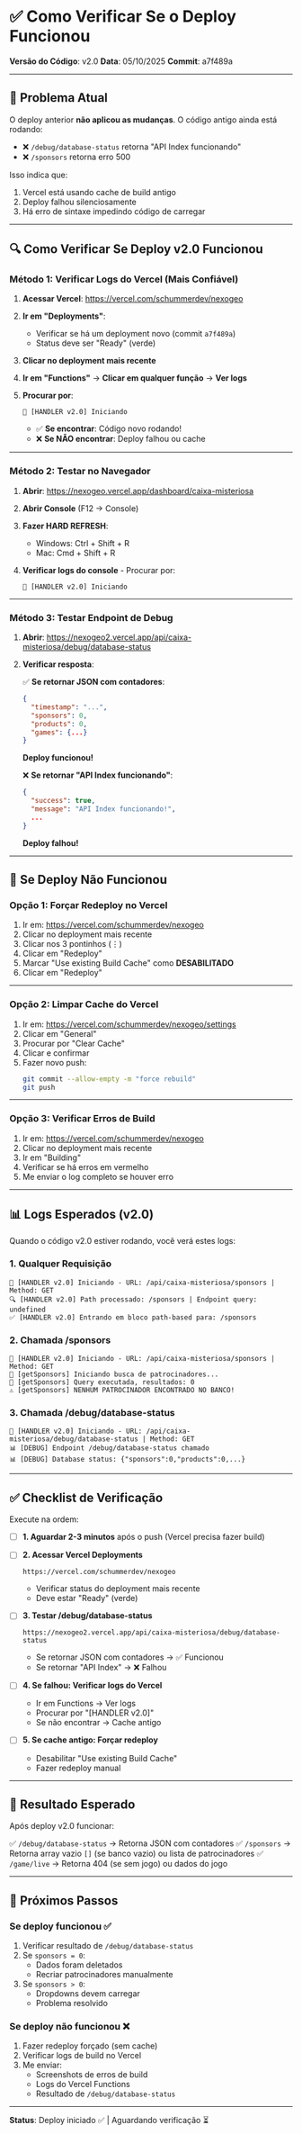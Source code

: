 # ✅ Como Verificar Se o Deploy Funcionou

**Versão do Código**: v2.0
**Data**: 05/10/2025
**Commit**: a7f489a

---

## 🚨 Problema Atual

O deploy anterior **não aplicou as mudanças**. O código antigo ainda está rodando:

- ❌ `/debug/database-status` retorna "API Index funcionando"
- ❌ `/sponsors` retorna erro 500

Isso indica que:
1. Vercel está usando cache de build antigo
2. Deploy falhou silenciosamente
3. Há erro de sintaxe impedindo código de carregar

---

## 🔍 Como Verificar Se Deploy v2.0 Funcionou

### **Método 1: Verificar Logs do Vercel (Mais Confiável)**

1. **Acessar Vercel**: https://vercel.com/schummerdev/nexogeo

2. **Ir em "Deployments"**:
   - Verificar se há um deployment novo (commit `a7f489a`)
   - Status deve ser "Ready" (verde)

3. **Clicar no deployment mais recente**

4. **Ir em "Functions"** → **Clicar em qualquer função** → **Ver logs**

5. **Procurar por**:
   ```
   🚀 [HANDLER v2.0] Iniciando
   ```

   - ✅ **Se encontrar**: Código novo rodando!
   - ❌ **Se NÃO encontrar**: Deploy falhou ou cache

---

### **Método 2: Testar no Navegador**

1. **Abrir**: https://nexogeo.vercel.app/dashboard/caixa-misteriosa

2. **Abrir Console** (F12 → Console)

3. **Fazer HARD REFRESH**:
   - Windows: Ctrl + Shift + R
   - Mac: Cmd + Shift + R

4. **Verificar logs do console** - Procurar por:
   ```
   🚀 [HANDLER v2.0] Iniciando
   ```

---

### **Método 3: Testar Endpoint de Debug**

1. **Abrir**: https://nexogeo2.vercel.app/api/caixa-misteriosa/debug/database-status

2. **Verificar resposta**:

   ✅ **Se retornar JSON com contadores**:
   ```json
   {
     "timestamp": "...",
     "sponsors": 0,
     "products": 0,
     "games": {...}
   }
   ```
   **Deploy funcionou!**

   ❌ **Se retornar "API Index funcionando"**:
   ```json
   {
     "success": true,
     "message": "API Index funcionando!",
     ...
   }
   ```
   **Deploy falhou!**

---

## 🔧 Se Deploy Não Funcionou

### **Opção 1: Forçar Redeploy no Vercel**

1. Ir em: https://vercel.com/schummerdev/nexogeo
2. Clicar no deployment mais recente
3. Clicar nos 3 pontinhos (⋮)
4. Clicar em "Redeploy"
5. Marcar "Use existing Build Cache" como **DESABILITADO**
6. Clicar em "Redeploy"

---

### **Opção 2: Limpar Cache do Vercel**

1. Ir em: https://vercel.com/schummerdev/nexogeo/settings
2. Clicar em "General"
3. Procurar por "Clear Cache"
4. Clicar e confirmar
5. Fazer novo push:
   ```bash
   git commit --allow-empty -m "force rebuild"
   git push
   ```

---

### **Opção 3: Verificar Erros de Build**

1. Ir em: https://vercel.com/schummerdev/nexogeo
2. Clicar no deployment mais recente
3. Ir em "Building"
4. Verificar se há erros em vermelho
5. Me enviar o log completo se houver erro

---

## 📊 Logs Esperados (v2.0)

Quando o código v2.0 estiver rodando, você verá estes logs:

### **1. Qualquer Requisição**
```
🚀 [HANDLER v2.0] Iniciando - URL: /api/caixa-misteriosa/sponsors | Method: GET
🔍 [HANDLER v2.0] Path processado: /sponsors | Endpoint query: undefined
✅ [HANDLER v2.0] Entrando em bloco path-based para: /sponsors
```

### **2. Chamada /sponsors**
```
🚀 [HANDLER v2.0] Iniciando - URL: /api/caixa-misteriosa/sponsors | Method: GET
🏢 [getSponsors] Iniciando busca de patrocinadores...
🏢 [getSponsors] Query executada, resultados: 0
⚠️ [getSponsors] NENHUM PATROCINADOR ENCONTRADO NO BANCO!
```

### **3. Chamada /debug/database-status**
```
🚀 [HANDLER v2.0] Iniciando - URL: /api/caixa-misteriosa/debug/database-status | Method: GET
📊 [DEBUG] Endpoint /debug/database-status chamado
📊 [DEBUG] Database status: {"sponsors":0,"products":0,...}
```

---

## ✅ Checklist de Verificação

Execute na ordem:

- [ ] **1. Aguardar 2-3 minutos** após o push (Vercel precisa fazer build)

- [ ] **2. Acessar Vercel Deployments**
  ```
  https://vercel.com/schummerdev/nexogeo
  ```
  - Verificar status do deployment mais recente
  - Deve estar "Ready" (verde)

- [ ] **3. Testar /debug/database-status**
  ```
  https://nexogeo2.vercel.app/api/caixa-misteriosa/debug/database-status
  ```
  - Se retornar JSON com contadores → ✅ Funcionou
  - Se retornar "API Index" → ❌ Falhou

- [ ] **4. Se falhou: Verificar logs do Vercel**
  - Ir em Functions → Ver logs
  - Procurar por "[HANDLER v2.0]"
  - Se não encontrar → Cache antigo

- [ ] **5. Se cache antigo: Forçar redeploy**
  - Desabilitar "Use existing Build Cache"
  - Fazer redeploy manual

---

## 🎯 Resultado Esperado

Após deploy v2.0 funcionar:

✅ `/debug/database-status` → Retorna JSON com contadores
✅ `/sponsors` → Retorna array vazio `[]` (se banco vazio) ou lista de patrocinadores
✅ `/game/live` → Retorna 404 (se sem jogo) ou dados do jogo

---

## 📝 Próximos Passos

### **Se deploy funcionou** ✅

1. Verificar resultado de `/debug/database-status`
2. Se `sponsors = 0`:
   - Dados foram deletados
   - Recriar patrocinadores manualmente
3. Se `sponsors > 0`:
   - Dropdowns devem carregar
   - Problema resolvido

### **Se deploy não funcionou** ❌

1. Fazer redeploy forçado (sem cache)
2. Verificar logs de build no Vercel
3. Me enviar:
   - Screenshots de erros de build
   - Logs do Vercel Functions
   - Resultado de `/debug/database-status`

---

**Status**: Deploy iniciado ✅ | Aguardando verificação ⏳
